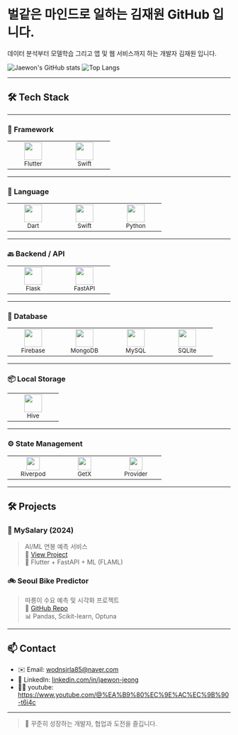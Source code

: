 # 벌같은 마인드로 일하는 김재원 GitHub 입니다.

 데이터 분석부터 모델학습 그리고 앱 및 웹 서비스까지 하는 개발자 김재원 입니다.

![Jaewon's GitHub stats](https://github-readme-stats.vercel.app/api?username=wodnjsrla85&show_icons=true&theme=shadow_green)
![Top Langs](https://github-readme-stats.vercel.app/api/top-langs/?username=wodnjsrla85&layout=compact&theme=shadow_green)

---
## 🛠️ Tech Stack

---

### 📱 Framework

<table>
  <tr>
    <td align="center" width="100">
      <img src="https://cdn.jsdelivr.net/gh/devicons/devicon/icons/flutter/flutter-original.svg" width="40" height="40"/><br/>
      <sub>Flutter</sub>
    </td>
    <td align="center" width="100">
      <img src="https://developer.apple.com/assets/elements/icons/swift/swift-64x64_2x.png" width="40" height="40"/><br/>
      <sub>Swift</sub>
    </td>
  </tr>
</table>

---

### 💬 Language

<table>
  <tr>
    <td align="center" width="100">
      <img src="https://cdn.jsdelivr.net/gh/devicons/devicon/icons/dart/dart-original.svg" width="40" height="40"/><br/>
      <sub>Dart</sub>
    </td>
    <td align="center" width="100">
      <img src="https://cdn.jsdelivr.net/gh/devicons/devicon/icons/swift/swift-original.svg" width="40" height="40"/><br/>
      <sub>Swift</sub>
    </td>
    <td align="center" width="100">
      <img src="https://cdn.jsdelivr.net/gh/devicons/devicon/icons/python/python-original.svg" width="40" height="40"/><br/>
      <sub>Python</sub>
    </td>
  </tr>
</table>

---

### 🔙 Backend / API

<table>
  <tr>
    <td align="center" width="100">
      <img src="https://cdn.jsdelivr.net/gh/devicons/devicon/icons/flask/flask-original.svg" width="40" height="40"/><br/>
      <sub>Flask</sub>
    </td>
    <td align="center" width="100">
      <img src="https://cdn.jsdelivr.net/gh/devicons/devicon/icons/fastapi/fastapi-original.svg" width="40" height="40"/><br/>
      <sub>FastAPI</sub>
    </td>
  </tr>
</table>

---

### 💾 Database

<table>
  <tr>
    <td align="center" width="100">
      <img src="https://cdn.jsdelivr.net/gh/devicons/devicon/icons/firebase/firebase-plain.svg" width="40" height="40"/><br/>
      <sub>Firebase</sub>
    </td>
    <td align="center" width="100">
      <img src="https://cdn.jsdelivr.net/gh/devicons/devicon/icons/mongodb/mongodb-original.svg" width="40" height="40"/><br/>
      <sub>MongoDB</sub>
    </td>
    <td align="center" width="100">
      <img src="https://cdn.jsdelivr.net/gh/devicons/devicon/icons/mysql/mysql-original.svg" width="40" height="40"/><br/>
      <sub>MySQL</sub>
    </td>
    <td align="center" width="100">
      <img src="https://cdn.jsdelivr.net/gh/devicons/devicon/icons/sqlite/sqlite-original.svg" width="40" height="40"/><br/>
      <sub>SQLite</sub>
    </td>
  </tr>
</table>

---

### 📦 Local Storage

<table>
  <tr>
    <td align="center" width="100">
      <img src="https://raw.githubusercontent.com/hivedb/hive/master/images/logo_transparent.png" width="40" height="40"/><br/>
      <sub>Hive</sub>
    </td>
  </tr>
</table>


---

### ⚙️ State Management

<table>
  <tr>
    <td align="center" width="100">
      <img src="https://img.shields.io/badge/Riverpod-4B3261?style=for-the-badge&logo=riverpod&logoColor=white" height="30"/><br/>
      <sub>Riverpod</sub>
    </td>
    <td align="center" width="100">
      <img src="https://img.shields.io/badge/GetX-black?style=for-the-badge&logo=flutter&logoColor=white" height="30"/><br/>
      <sub>GetX</sub>
    </td>
    <td align="center" width="100">
      <img src="https://img.shields.io/badge/Provider-02569B?style=for-the-badge&logo=flutter&logoColor=white" height="30"/><br/>
      <sub>Provider</sub>
    </td>
  </tr>
</table>


---

## 🛠️ Projects

### 📱 MySalary (2024)
> AI/ML 연봉 예측 서비스  
🔗 [View Project](https://github.com/yourusername/mysalary)  
🔧 Flutter + FastAPI + ML (FLAML)

### 🚲 Seoul Bike Predictor
> 따릉이 수요 예측 및 시각화 프로젝트  
🔗 [GitHub Repo](https://github.com/yourusername/bike-predictor)  
📊 Pandas, Scikit-learn, Optuna

---

## 📫 Contact

- ✉️ Email: wodnsjrla85@naver.com
- 💼 LinkedIn: [linkedin.com/in/jaewon-jeong](https://linkedin.com/in/jaewon-jeong)  
- 🧑‍💻 youtube: https://www.youtube.com/@%EA%B9%80%EC%9E%AC%EC%9B%90-t6i4c

---

> 📌 꾸준히 성장하는 개발자, 협업과 도전을 즐깁니다.
